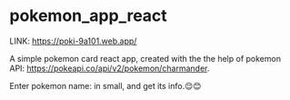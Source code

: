 # pokemon_app_react

LINK: https://poki-9a101.web.app/


A simple pokemon card react app, created with the the help of pokemon API: https://pokeapi.co/api/v2/pokemon/charmander.

Enter pokemon name: in small, and get its info.😌😊

